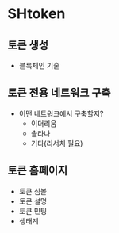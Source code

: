 # SHtoken







## 토큰 생성

- 블록체인 기술



## 토큰 전용 네트워크 구축

- 어떤 네트워크에서 구축할지?
  - 이더리움
  - 솔라나
  - 기타(리서치 필요)



## 토큰 홈페이지

- 토큰 심볼
- 토큰 설명
- 토큰 민팅
- 생태계